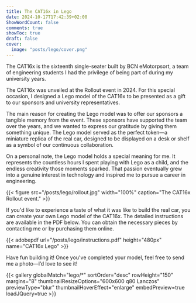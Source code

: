 ```yaml
---
title: The CAT16x in Lego
date: 2024-10-17T17:42:39+02:00
ShowWordCount: false
comments: true
showToc: true
draft: false
cover:
  image: "posts/lego/cover.png"
---
```


The CAT16x is the sixteenth single-seater built by BCN eMotorpsort, a team of engineering students I had the privilege of being part of during my university years.

The CAT16x was unveiled at the Rollout event in 2024. For this special occasion, I designed a Lego model of the CAT16x to be presented as a gift to our sponsors and university representatives.

The main reason for creating the Lego model was to offer our sponsors a tangible memory from the event. These sponsors have supported the team over the years, and we wanted to express our gratitude by giving them something unique. The Lego model served as the perfect token—a miniature replica of the real car, designed to be displayed on a desk or shelf as a symbol of our continuous collaboration.

On a personal note, the Lego model holds a special meaning for me. It represents the countless hours I spent playing with Lego as a child, and the endless creativity those moments sparked. That passion eventually grew into a genuine interest in technology and inspired me to pursue a career in engineering.

{{< figure src="/posts/lego/rollout.jpg" width="100%" caption="The CAT16x Rollout event." >}}

If you'd like to experience a taste of what it was like to build the real car, you can create your own Lego model of the CAT16x. The detailed instructions are available in the PDF below. You can obtain the necessary pieces by contacting me or by purchasing them online.

{{< adobepdf url="/posts/lego/instructions.pdf" height="480px" name="CAT16x Lego" >}}

Have fun building it! Once you've completed your model, feel free to send me a photo—I’d love to see it!

{{< gallery globalMatch="lego/*" sortOrder="desc" rowHeight="150" margins="8" thumbnailResizeOptions="600x600 q80 Lanczos" previewType="blur" thumbnailHoverEffect="enlarge" embedPreview=true loadJQuery=true >}}